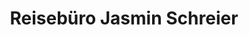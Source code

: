 ---
title: "Reisebüro Jasmin Schreier"
url: /huettenberg/reisebuero-jasmin-schreier/
shop: Reisebüro
---